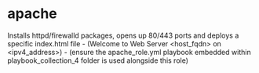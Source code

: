 apache
=========

Installs httpd/firewalld packages, opens up 80/443 ports and deploys a specific index.html file - (Welcome to Web Server <host_fqdn> on <ipv4_address>) - (ensure the apache_role.yml playbook embedded within playbook_collection_4 folder is used alongside this role)

